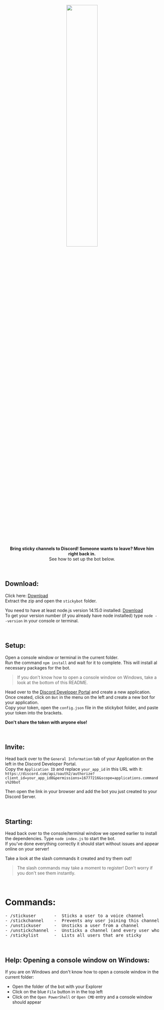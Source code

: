 <div align="center" markdown=1>
	<p align="center"><img width=45% src="https://3urobeat.com/stickybot/logo.png"></p>
	<strong>Bring sticky channels to Discord! Someone wants to leave? Move him right back in.</strong>
	<br>See how to set up the bot below.<br>
	<p></p>
</div>

&nbsp;  

## **Download:**
Click here: [Download](https://github.com/HerrEurobeat/stickybot/archive/master.zip)  
Extract the zip and open the `stickybot` folder.  
  
You need to have at least node.js version 14.15.0 installed: [Download](https://nodejs.org)  
To get your version number (if you already have node installed) type `node --version` in your console or terminal.  

&nbsp; 

## **Setup:**
Open a console window or terminal in the current folder.  
Run the command `npm install` and wait for it to complete. This will install al necessary packages for the bot.  
> If you don't know how to open a console window on Windows, take a look at the bottom of this README.
  
Head over to the [Discord Developer Portal](https://discord.com/developers/applications) and create a new application.  
Once created, click on `Bot` in the menu on the left and create a new bot for your application.  
Copy your token, open the `config.json` file in the stickybot folder, and paste your token into the brackets.  
  
**Don't share the token with anyone else!**

&nbsp; 

## **Invite:**
Head back over to the `General Information` tab of your Application on the left in the Discord Developer Portal.  
Copy the `Application ID` and replace `your_app_id` in this URL with it:  
`https://discord.com/api/oauth2/authorize?client_id=your_app_id8&permissions=16777216&scope=applications.commands%20bot`  
  
Then open the link in your browser and add the bot you just created to your Discord Server.  

&nbsp; 

## **Starting:**
Head back over to the console/terminal window we opened earlier to install the dependencies.
Type `node index.js` to start the bot.  
If you've done everything correctly it should start without issues and appear online on your server!  

Take a look at the slash commands it created and try them out!  
> The slash commands may take a moment to register! Don't worry if you don't see them instantly.  

&nbsp; 

# **Commands:**
<pre>
- /stickuser       -  Sticks a user to a voice channel
- /stickchannel    -  Prevents any user joining this channel from leaving (honeypot)
- /unstickuser     -  Unsticks a user from a channel
- /unstickchannel  -  Unsticks a channel (and every user who was stickied to it)
- /stickylist      -  Lists all users that are sticky
</pre>

&nbsp; 
&nbsp; 

## Help: Opening a console window on Windows:
If you are on Windows and don't know how to open a console window in the current folder:  
- Open the folder of the bot with your Explorer  
- Click on the blue `File` button in in the top left  
- Click on the `Open PowerShell` or `Open CMD` entry and a console window should appear